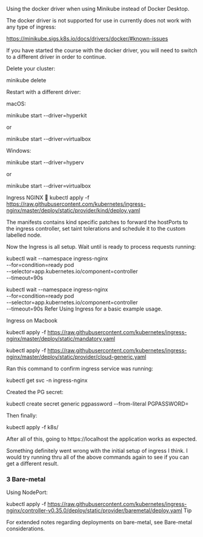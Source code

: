  

Using the  docker driver when using Minikube instead of Docker Desktop.

The docker driver is not supported for use in   currently does not work with any type of ingress:

https://minikube.sigs.k8s.io/docs/drivers/docker/#known-issues

If you have started the course with the docker driver, you will need to switch to a different driver in order to continue.

Delete your cluster:

minikube delete

Restart with a different driver:

macOS:

minikube start --driver=hyperkit

or

minikube start --driver=virtualbox

Windows:

minikube start --driver=hyperv

or

minikube start --driver=virtualbox
 
Ingress NGINX 🔗︎
kubectl apply -f https://raw.githubusercontent.com/kubernetes/ingress-nginx/master/deploy/static/provider/kind/deploy.yaml
 
The manifests contains kind specific patches to forward the hostPorts to the ingress controller, set taint tolerations and schedule it to the custom labelled node.

Now the Ingress is all setup. Wait until is ready to process requests running:

kubectl wait --namespace ingress-nginx \
  --for=condition=ready pod \
  --selector=app.kubernetes.io/component=controller \
  --timeout=90s
 
kubectl wait --namespace ingress-nginx \
  --for=condition=ready pod \
  --selector=app.kubernetes.io/component=controller \
  --timeout=90s
Refer Using Ingress for a basic example usage.

Ingress on Macbook

kubectl apply -f https://raw.githubusercontent.com/kubernetes/ingress-nginx/master/deploy/static/mandatory.yaml

kubectl apply -f https://raw.githubusercontent.com/kubernetes/ingress-nginx/master/deploy/static/provider/cloud-generic.yaml

Ran this command to confirm ingress service was running:

kubectl get svc -n ingress-nginx

Created the PG secret:

kubectl create secret generic pgpassword --from-literal PGPASSWORD= 

Then finally:

kubectl apply -f k8s/

After all of this, going to https://localhost the application works as expected.

Something definitely went wrong with the initial setup of ingress I think. I would try running thru all of the above commands again to see if you can get a different result.

### 3 Bare-metal
Using NodePort:


kubectl apply -f https://raw.githubusercontent.com/kubernetes/ingress-nginx/controller-v0.35.0/deploy/static/provider/baremetal/deploy.yaml
Tip

For extended notes regarding deployments on bare-metal, see Bare-metal considerations.

